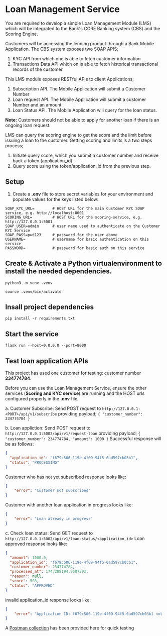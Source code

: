 # Loan Management Service
You are required to develop a simple Loan Management Module (LMS) which will be integrated to the Bank's CORE Banking system (CBS) and the Scoring Engine. 

Customers will be accessing the lending product through a Bank Mobile Application. The CBS system exposes two SOAP APIS;
1. KYC API from which one is able to fetch customer information
2. Transactions Data API which on is able to fetch historical transactional records of the customer.

This LMS module exposes RESTful APIs to client Applications;
1. Subscription API. The Mobile Application will submit a Customer Number
2. Loan request API. The Mobile Application will submit a customer Number and an amount
3. Loan Status API. The Mobile Application will query for the loan status.

**Note:** Customers should not be able to apply for another loan if there is an ongoing loan request.

LMS can query the scoring engine to get the score and the limit before issuing a loan to the customer. Getting scoring and limits is a two steps process;
1. Initiate query score, which you submit a customer number and receive back a token (application_id)
2. Query score using the token/application_id from the previous step.

## Setup
1. Create a **.env** file to store secret variables for your environment and populate values for the keys listed below:
```
SOAP_KYC_URL=        # HOST URL for the main Customer KYC SOAP service, e.g. http://localhost:8001
SCORING_URL=         # HOST URL for the scoring-service, e.g. http://127.0.0.1:5001
SOAP_USER=admin      # user name used to authenticate on the Customer KYC Service
SOAP_PASS=pwd123     # password for the user above
USERNAME=            # username for basic authentication on this service
PASSWORD=            # password for basic auth on this service
```

## Create & Activate a Python virtualenvironment to install the needed dependencies.
`python3 -m venv .venv`

`source .venv/bin/activate`

## Insall project dependencies
`pip install -r requirements.txt`

## Start the service
`flask run --host=0.0.0.0 --port=8000`

## Test loan application APIs
This project has used one customer for testing: customer number **234774784**.

Before you can use the Loan Management Service, ensure the other services (**Scoring and KYC service**) are running and the HOST urls configured properly in the **.env** file.

a. Customer Subscribe: Send POST request to `http://127.0.0.1:<PORT>/api/v1/subscribe` providing payload; `{ "customer_number": 234774784 }`

b. Loan appliction: Send POST request to `http://127.0.0.1:5002/api/v1/request-loan` providing payload; `{ "customer_number": 234774784, "amount": 1000 }`
   Successful response will be as follows: 
   ```json 
   {
     "application_id": "f679c506-119e-4f09-94f5-0ad597cb03b1",
     "status": "PROCESSING"
   }
   ```
   Customer who has not yet subscribed response looks like:
   ```json
   {
       "error": "Customer not subscribed"
   }   
   ```
   Customer with another loan application in progress looks like:
   ```json
   {
       "error": "Loan already in progress"
   }
   ```

c. Check loan status: Send GET request to `http://127.0.0.1:5002/api/v1/loan-status/<application_id>`
   Loan approved response looks like:

   ```json
   {
     "amount": 1000.0,
     "application_id": "f679c506-119e-4f09-94f5-0ad597cb03b1",
     "customer_number": 234774784,
     "processed_at": 1743208194.9507303,
     "reason": null,
     "score": 508,
     "status": "APPROVED"
   }
   ```

   invalid application_id response looks like:
   ```json
   {
       "error": "Application ID: f679c506-119e-4f09-94f5-0ad597cb03b1 not found"
   }
   ```

   
A [Postman collection](https://galactic-crater-247223.postman.co/workspace/New-Team-Workspace~d654769e-41a2-41a1-b0b2-7e6cfdc6fbfa/collection/2496867-0b5a4eb2-ab77-4e42-8911-78cc232a4f36?action=share&creator=2496867) has been provided here for quick testing
